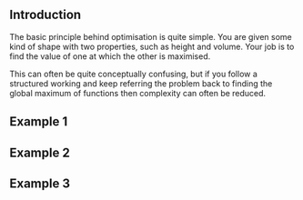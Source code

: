 ## Introduction

The basic principle behind optimisation is quite simple. You are given some kind of shape with two properties, such as height and volume. Your job is to find the value of one at which the other is maximised.

This can often be quite conceptually confusing, but if you follow a structured working and keep referring the problem back to finding the global maximum of functions then complexity can often be reduced.

## Example 1

## Example 2

## Example 3

